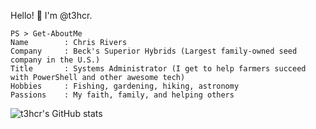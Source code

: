 Hello! :wave: I'm @t3hcr.

```
PS > Get-AboutMe
Name        : Chris Rivers
Company     : Beck's Superior Hybrids (Largest family-owned seed company in the U.S.)
Title       : Systems Administrator (I get to help farmers succeed with PowerShell and other awesome tech)
Hobbies     : Fishing, gardening, hiking, astronomy
Passions    : My faith, family, and helping others
```

![t3hcr's GitHub stats](https://github-readme-stats.vercel.app/api?username=t3hcr&count_private=true)
